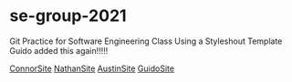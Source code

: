 # se-group-2021
Git Practice for Software Engineering Class
Using a Styleshout Template
Guido added this again!!!!!

[ConnorSite](./connor)
[NathanSite](./nathan)
[AustinSite](./austin)
[GuidoSite](./guido)

